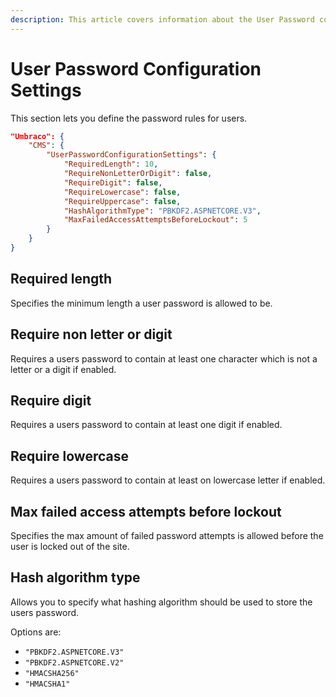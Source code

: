 ```yaml
---
description: This article covers information about the User Password configuration setting.
---
```


# User Password Configuration Settings

This section lets you define the password rules for users.

```json
"Umbraco": {
    "CMS": {
        "UserPasswordConfigurationSettings": {
            "RequiredLength": 10,
            "RequireNonLetterOrDigit": false,
            "RequireDigit": false,
            "RequireLowercase": false,
            "RequireUppercase": false,
            "HashAlgorithmType": "PBKDF2.ASPNETCORE.V3",
            "MaxFailedAccessAttemptsBeforeLockout": 5
        }
    }
}
```

## Required length

Specifies the minimum length a user password is allowed to be.

## Require non letter or digit

Requires a users password to contain at least one character which is not a letter or a digit if enabled.

## Require digit

Requires a users password to contain at least one digit if enabled.

## Require lowercase

Requires a users password to contain at least on lowercase letter if enabled.

## Max failed access attempts before lockout

Specifies the max amount of failed password attempts is allowed before the user is locked out of the site.

## Hash algorithm type

Allows you to specify what hashing algorithm should be used to store the users password.

Options are:

* `"PBKDF2.ASPNETCORE.V3"`
* `"PBKDF2.ASPNETCORE.V2"`
* `"HMACSHA256"`
* `"HMACSHA1"`
